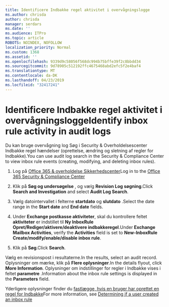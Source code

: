 ```yaml
---
title: Identificere Indbakke regel aktivitet i overvågningslogge
ms.author: chrisda
author: chrisda
manager: serdars
ms.date: ''
ms.audience: ITPro
ms.topic: article
ROBOTS: NOINDEX, NOFOLLOW
localization_priority: Normal
ms.custom: 1368
ms.assetid: ''
ms.openlocfilehash: 9339d9c58056f568dc994b75bffe39f2c8bbdd34
ms.sourcegitcommit: 9d78905c512192ffc4675468abd2efc5f2e4baf4
ms.translationtype: MT
ms.contentlocale: da-DK
ms.lasthandoff: 04/23/2019
ms.locfileid: "32417241"
---
```

# <a name="identify-inbox-rule-activity-in-audit-logs"></a><span data-ttu-id="dbb02-102">Identificere Indbakke regel aktivitet i overvågningslogge</span><span class="sxs-lookup"><span data-stu-id="dbb02-102">Identify inbox rule activity in audit logs</span></span>

<span data-ttu-id="dbb02-103">Du kan bruge overvågning log Søg i Security & Overholdelsescenter Indbakke regel hændelser (oprettelse, ændring og sletning af regler for Indbakke).</span><span class="sxs-lookup"><span data-stu-id="dbb02-103">You can use audit log search in the Security & Compliance Center to view inbox rule events (creating, modifying, and deleting inbox rules).</span></span>

1. <span data-ttu-id="dbb02-104">Log på [Office 365 & overholdelse Sikkerhedscenter](https://protection.office.com/)</span><span class="sxs-lookup"><span data-stu-id="dbb02-104">Log in to the [Office 365 Security & Compliance Center](https://protection.office.com/)</span></span>

2. <span data-ttu-id="dbb02-105">Klik på **Søg og undersøgelse** , og vælg **Revision Log søgning**.</span><span class="sxs-lookup"><span data-stu-id="dbb02-105">Click **Search and Investigation** and select **Audit Log Search**.</span></span>

3. <span data-ttu-id="dbb02-106">Vælg datointervallet i felterne **startdato** og **slutdato** .</span><span class="sxs-lookup"><span data-stu-id="dbb02-106">Select the date range in the **Start date** and **End date** fields.</span></span>

4. <span data-ttu-id="dbb02-107">Under **Exchange postkasse aktiviteter**, skal du kontrollere feltet **aktiviteter** er indstillet til **Ny InboxRule Opret/Rediger/aktivere/deaktivere indbakkeregel**.</span><span class="sxs-lookup"><span data-stu-id="dbb02-107">Under **Exchange Mailbox Activities**, verify the **Activities** field is set to **New-InboxRule Create/modify/enable/disable inbox rule**.</span></span>

5. <span data-ttu-id="dbb02-108">Klik på **Søg**.</span><span class="sxs-lookup"><span data-stu-id="dbb02-108">Click **Search**.</span></span>

<span data-ttu-id="dbb02-109">Vælg en revisionspost i resultaterne.</span><span class="sxs-lookup"><span data-stu-id="dbb02-109">In the results, select an audit record.</span></span> <span data-ttu-id="dbb02-110">Oplysninger om mærke, klik på **Flere oplysninger**.</span><span class="sxs-lookup"><span data-stu-id="dbb02-110">In the details flyout, click **More Information**.</span></span> <span data-ttu-id="dbb02-111">Oplysninger om indstillinger for regler i Indbakke vises i feltet **parametre** .</span><span class="sxs-lookup"><span data-stu-id="dbb02-111">Information about the inbox rule settings is displayed in the **Parameters** field.</span></span>

<span data-ttu-id="dbb02-112">Yderligere oplysninger finder du [fastlægge, hvis en bruger har oprettet en regel for Indbakke](https://docs.microsoft.com//office365/securitycompliance/auditing-troubleshooting-scenarios#determining-if-a-user-created-an-inbox-rule)</span><span class="sxs-lookup"><span data-stu-id="dbb02-112">For more information, see [Determining if a user created an inbox rule](https://docs.microsoft.com//office365/securitycompliance/auditing-troubleshooting-scenarios#determining-if-a-user-created-an-inbox-rule)</span></span>
